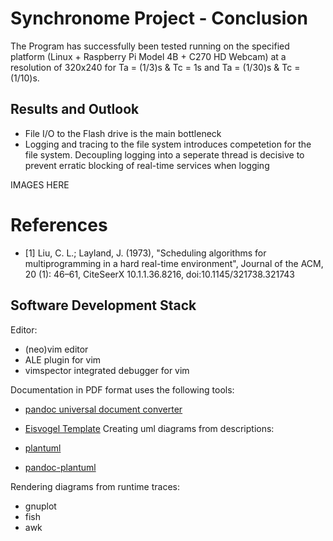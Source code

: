 # Synchronome Project - Conclusion

The Program has successfully been tested running on the specified platform (Linux + Raspberry Pi Model 4B + C270 HD Webcam) at a resolution of 320x240 for Ta = (1/3)s & Tc = 1s and Ta = (1/30)s & Tc = (1/10)s.

## Results and Outlook

- File I/O to the Flash drive is the main bottleneck
- Logging and tracing to the file system introduces competetion for the file system. Decoupling logging into a seperate thread is decisive to prevent erratic blocking of real-time services when logging

IMAGES HERE

# References

- [1] Liu, C. L.; Layland, J. (1973), "Scheduling algorithms for multiprogramming in a hard real-time environment", Journal of the ACM, 20 (1): 46–61, CiteSeerX 10.1.1.36.8216, doi:10.1145/321738.321743 

## Software Development Stack

Editor:

- (neo)vim editor
- ALE plugin for vim
- vimspector integrated debugger for vim

Documentation in PDF format uses the following tools:

- [pandoc universal document converter](https://pandoc.org/)
- [Eisvogel Template](https://github.com/Wandmalfarbe/pandoc-latex-template)
Creating uml diagrams from descriptions:

- [plantuml](https://plantuml.com)
- [pandoc-plantuml](https://github.com/timofurrer/pandoc-plantuml-filter)

Rendering diagrams from runtime traces:

- gnuplot
- fish
- awk 
